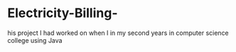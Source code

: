 # Electricity-Billing-
his project I had worked on when I in my second years in computer science college using Java
